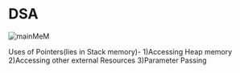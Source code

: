 # DSA

![mainMeM](https://user-images.githubusercontent.com/32811341/89572918-71199100-d847-11ea-860b-a6d502e75cb4.png)


Uses of Pointers(lies in Stack memory)-
  1)Accessing Heap memory
  2)Accessing other external Resources
  3)Parameter Passing

